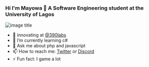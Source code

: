 ### Hi I'm Mayowa 👋 A Software Engineering student at the University of Lagos
![image title](https://mayorwa.me/img/Avatar.png)
 - 🔭 innovating at [@390labs](https://github.com/390labs)
 - 🌱 I’m currently learning c#
 - 💬 Ask me about php and javascript
 - 📫 How to reach me: [Twitter](https://twitter.com/Mayorwa_O) or [Discord](MaYGorwa#7963)
 - ⚡ Fun fact: I game a lot
 
<!--
**Mayorwa/Mayorwa** is a ✨ _special_ ✨ repository because its `README.md` (this file) appears on your GitHub profile.

Here are some ideas to get you started:

- 🔭 I’m currently working on ...
- 🌱 I’m currently learning ...
- 👯 I’m looking to collaborate on ...
- 🤔 I’m looking for help with ...
- 💬 Ask me about ...
- 📫 How to reach me: ...
- 😄 Pronouns: ...
- ⚡ Fun fact: ...
-->
